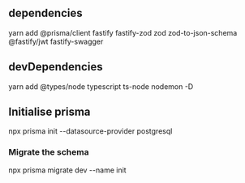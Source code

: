 ## dependencies

yarn add @prisma/client fastify fastify-zod zod zod-to-json-schema @fastify/jwt fastify-swagger

## devDependencies

yarn add @types/node typescript ts-node nodemon -D

## Initialise prisma

npx prisma init --datasource-provider postgresql

### Migrate the schema

npx prisma migrate dev --name init
